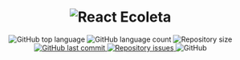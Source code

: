 <h1 align="center">
    <img alt="React Ecoleta" src="https://res.cloudinary.com/felipesanderp/image/upload/v1594852758/readme_logos/logo_tuvs0f.svg" />
    <br>
</h1>

<p align="center">
  <img alt="GitHub top language" src="https://img.shields.io/github/languages/top/felipesanderp/ecoleta.svg">

  <img alt="GitHub language count" src="https://img.shields.io/github/languages/count/felipesanderp/ecoleta.svg">


  <img alt="Repository size" src="https://img.shields.io/github/repo-size/felipesanderp/ecoleta.svg">
  <a href="https://github.com/felipesanderp/ecoleta/commits/master">
    <img alt="GitHub last commit" src="https://img.shields.io/github/last-commit/felipesanderp/ecoleta.svg">
  </a>

  <a href="https://github.com/felipesanderp/ecoleta/issues">
    <img alt="Repository issues" src="https://img.shields.io/github/issues/felipesanderp/ecoleta.svg">
  </a>

  <img alt="GitHub" src="https://img.shields.io/github/license/felipesanderp/ecoleta.svg">
</p>
